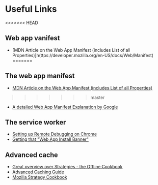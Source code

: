 # Useful Links

<<<<<<< HEAD
## Web app vanifest

- [MDN Article on the Web App Manifest (includes List of all Properties)]h(ttps://developer.mozilla.org/en-US/docs/Web/Manifest)
=======
## The web app manifest

- [MDN Article on the Web App Manifest (includes List of all Properties)](https://developer.mozilla.org/en-US/docs/Web/Manifest)
>>>>>>> master
- [A detailed Web App Manifest Explanation by Google](https://developers.google.com/web/fundamentals/engage-and-retain/web-app-manifest/)

## The service worker

- [Setting up Remote Debugging on Chrome](https://developers.google.com/web/tools/chrome-devtools/remote-debugging/)
- [Getting that "Web App Install Banner"](https://developers.google.com/web/fundamentals/engage-and-retain/app-install-banners/)

## Advanced cache

- [Great overview over Strategies - the Offline Cookbook](https://jakearchibald.com/2014/offline-cookbook/)
- [Advanced Caching Guide](https://afasterweb.com/2017/01/31/upgrading-your-service-worker-cache/)
- [Mozilla Strategy Cookbook](https://serviceworke.rs/strategy-cache-and-update_service-worker_doc.html)
